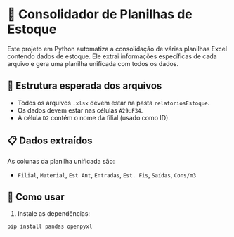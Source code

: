 # 🧾 Consolidador de Planilhas de Estoque

Este projeto em Python automatiza a consolidação de várias planilhas Excel contendo dados de estoque. Ele extrai informações específicas de cada arquivo e gera uma planilha unificada com todos os dados.

## 📂 Estrutura esperada dos arquivos

- Todos os arquivos `.xlsx` devem estar na pasta `relatoriosEstoque`.
- Os dados devem estar nas células `A29:F34`.
- A célula `D2` contém o nome da filial (usado como ID).

## 📋 Dados extraídos

As colunas da planilha unificada são:
- `Filial`, `Material`, `Est Ant`, `Entradas`, `Est. Fis`, `Saídas`, `Cons/m3`

## 🚀 Como usar

1. Instale as dependências:
```bash
pip install pandas openpyxl
